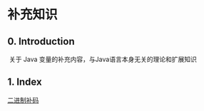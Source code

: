 # 补充知识

## 0. Introduction

​	关于 Java 变量的补充内容，与Java语言本身无关的理论和扩展知识

## 1. Index

[二进制补码](/TwosComplement.java)